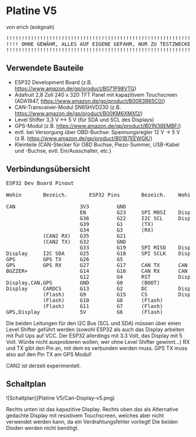 # Platine V5

von erich (eokgnah)

<pre>
!!!!!!!!!!!!!!!!!!!!!!!!!!!!!!!!!!!!!!!!!!!!!!!!!!!!!!!!!!!!!!!!!!
!!!! OHNE GEWÄHR, ALLES AUF EIGENE GEFAHR, NUR ZU TESTZWECKEN !!!!
!!!!!!!!!!!!!!!!!!!!!!!!!!!!!!!!!!!!!!!!!!!!!!!!!!!!!!!!!!!!!!!!!!
</pre>

## Verwendete Bauteile

- ESP32 Development Board (z.B. https://www.amazon.de/gp/product/B071P98VTG)
- Adafruit 2,8 Zoll 240 x 320 TFT Panel mit kapazitivem Touchscreen (ADA1947, https://www.amazon.de/gp/product/B00R3R65C0/)
- CAN-Transceiver-Modul SN65HVD230 (z.B. https://www.amazon.de/gp/product/B00KM6XMXO/)
- Level Shifter 3,3 V <-> 5 V (für SDA und SCL des Displays)
- GPS-Modul (z.B. https://www.amazon.de/gp/product/B01N38EMBF/)
- evtl. bei Versorgung über OBD-Buchse: Spannungsregler 12 V -> 5 V (z.B. https://www.amazon.de/gp/product/B01B7EEWGK/)
- Kleinteile (CAN-Stecker für OBD Buchse, Piezo-Summer, USB-Kabel und -Buchse, evtl. Ein/Ausschalter, etc.)

## Verbindungsübersicht
<pre>
ESP32 Dev Board Pinout

Wohin       Bezeich.       ESP32 Pins       Bezeich.    Wohin

CAN                     3V3         GND
                        EN          G23     SPI MOSI    Display
                        G36         G22     I2C SCL     Display
                        G39         G1      (TX)
                        G34         G3      (RX)
            (CAN2 RX)   G35         G21 
            (CAN2 TX)   G32         GND
                        G33         G19     SPI MISO    Display
Display     I2C SDA     G25         G18     SPI SCLK    Display
GPS         GPS TX      G26         G5
GPS         GPS RX      G27         G17     CAN TX      CAN Bus
BUZZER+                 G14         G16     CAN RX      CAN Bus 
                        G12         G4      RST         Display
Display,CAN,GPS         GND         G0      (BOOT)
Display     CARDCS      G13         G2      DC          Display
            (Flash)     G9          G15     CS          Display
            (Flash)     G10         G8      (Flash)
            (Flash)     G11         G7      (Flash)
GPS,Display             5V          G6      (Flash)
</pre>                    
Die beiden Leitungen für den I2C Bus (SCL und SDA) müssen über einen Level Shifter geführt 
werden (sowohl ESP32 als auch das Display arbeiten mit Pull Ups auf VCC. Der ESP32 allerdings 
mit 3.3 Volt, das Display mit 5 Volt. Würde nicht ausprobieren wollen, wer ohne Level Shifter gewinnt...)
RX und TX gibt den Pin an, mit dem es verbunden werden muss. GPS TX muss also auf den Pin
TX am GPS Modul! 

CAN2 ist derzeit experimentell. 

## Schaltplan
![Schaltplan](Platine V5/Can-Display-v5.png)

Rechts unten ist das kapazitive Display. Rechts oben das als Alternative gedachte Display mit resistivem Touchscreen, 
welches aber nicht verwendet werden kann, da ein Verdrahtungsfehler vorliegt! Die beiden Dioden werden nicht benötigt.

